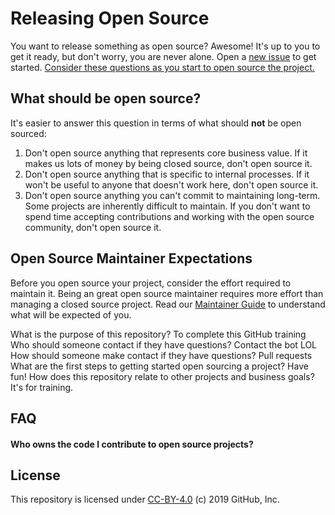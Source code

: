 # Releasing Open Source

You want to release something as open source? Awesome! It's up to you to get it ready, but don't worry, you are never alone. Open a [new issue](issues/new?template=new-release.md) to get started. [Consider these questions as you start to open source the project.](docs/key-questions-for-choosing-projects.md)

## What should be open source?

It's easier to answer this question in terms of what should **not** be open sourced:

1. Don't open source anything that represents core business value.  If it makes us lots of money by being closed source, don't open source it.
2. Don't open source anything that is specific to internal processes. If it won't be useful to anyone that doesn't work here, don't open source it.
3. Don't open source anything you can't commit to maintaining long-term. Some projects are inherently difficult to maintain. If you don't want to spend time accepting contributions and working with the open source community, don't open source it.

## Open Source Maintainer Expectations

Before you open source your project, consider the effort required to maintain it. Being an great open source maintainer requires more effort than managing a closed source project. Read our [Maintainer Guide](docs/maintainers-guide.md) to understand what will be expected of you.

What is the purpose of this repository?
To complete this GitHub training
Who should someone contact if they have questions?
Contact the bot LOL
How should someone make contact if they have questions?
Pull requests
What are the first steps to getting started open sourcing a project?
Have fun!
How does this repository relate to other projects and business goals?
It's for training.

## FAQ

#### Who owns the code I contribute to open source projects?

## License

This repository is licensed under [CC-BY-4.0](../LICENSE) (c) 2019 GitHub, Inc.
